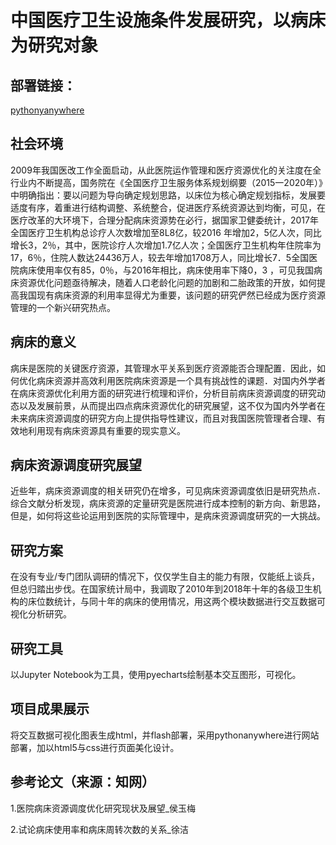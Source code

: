 # 中国医疗卫生设施条件发展研究，以病床为研究对象

## 部署链接：

[pythonyanywhere](http://chanyh.pythonanywhere.com/)

## 社会环境

2009年我国医改工作全面启动，从此医院运作管理和医疗资源优化的关注度在全行业内不断提高，国务院在《全国医疗卫生服务体系规划纲要（2015一2020年）》中明确指出：要以问题为导向确定规划思路，以床位为核心确定规划指标，发展要适度有序，着重进行结构调整、系统整合，促进医疗系统资源达到均衡，可见，在医疗改革的大环境下，合理分配病床资源势在必行，据国家卫健委统计，2017年全国医疗卫生机构总诊疗人次数增加至8L8亿，较2016 年增加2，5亿人次，同比增长3，2％，其中，医院诊疗人次增加1.7亿人次；全国医疗卫生机构年住院率为17，6％，住院人数达24436万人，较去年增加1708万人，同比增长7．5全国医院病床使用率仅有85，0％，与2016年相比，病床使用率下降0，3 ，可见我国病床资源优化问题亟待解决，随着人口老龄化问题的加剧和二胎政策的开放，如何提高我国现有病床资源的利用率显得尤为重要，该问题的研究俨然已经成为医疗资源管理的一个新兴研究热点。

## 病床的意义

病床是医院的关键医疗资源，其管理水平关系到医疗资源能否合理配置．因此，如何优化病床资源并高效利用医院病床资源是一个具有挑战性的课题．对国内外学者在病床资源优化利用方面的研究进行梳理和评价，分析目前病床资源调度的研究动态以及发展前景，从而提出四点病床资源优化的研究展望，这不仅为国内外学者在未来病床资源调度的研究方向上提供指导性建议，而且对我国医院管理者合理、有效地利用现有病床资源具有重要的现实意义。

## 病床资源调度研究展望

近些年，病床资源调度的相关研究仍在增多，可见病床资源调度依旧是研究热点．综合文献分析发现，病床资源的定量研究是医院进行成本控制的新方向、新思路，但是，如何将这些论运用到医院的实际管理中，是病床资源调度研究的一大挑战。

## 研究方案

在没有专业/专门团队调研的情况下，仅仅学生自主的能力有限，仅能纸上谈兵，但总归踏出步伐。在国家统计局中，我调取了2010年到2018年十年的各级卫生机构的床位数统计，与同十年的病床的使用情况，用这两个模块数据进行交互数据可视化分析研究。

## 研究工具

以Jupyter Notebook为工具，使用pyecharts绘制基本交互图形，可视化。

## 项目成果展示

将交互数据可视化图表生成html，并flash部署，采用pythonanywhere进行网站部署，加以html5与css进行页面美化设计。

## 参考论文（来源：知网）

1.医院病床资源调度优化研究现状及展望_侯玉梅

2.试论病床使用率和病床周转次数的关系_徐洁
